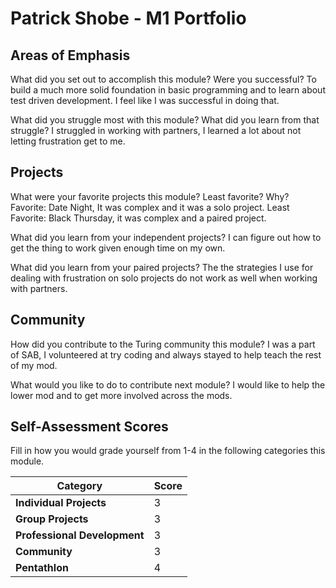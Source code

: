 # Patrick Shobe - M1 Portfolio

## Areas of Emphasis

What did you set out to accomplish this module? Were you successful?
To build a much more solid foundation in basic programming and to learn
about test driven development. I feel like I was successful in doing that. 

What did you struggle most with this module? What did you learn from that struggle?
I struggled in working with partners, I learned a lot about not letting frustration
get to me. 

## Projects

What were your favorite projects this module? Least favorite? Why?
Favorite: Date Night, It was complex and it was a solo project. 
Least Favorite: Black Thursday, it was complex and a paired project.

What did you learn from your independent projects?
I can figure out how to get the thing to work given enough time on my own.

What did you learn from your paired projects?
The the strategies I use for dealing with frustration on solo projects do not 
work as well when working with partners.

## Community

How did you contribute to the Turing community this module?
I was a part of SAB, I volunteered at try coding and always stayed to help teach
the rest of my mod. 

What would you like to do to contribute next module?
I would like to help the lower mod and to get more involved across the mods. 

## Self-Assessment Scores

Fill in how you would grade yourself from 1-4 in the following categories this module.

| Category                     | Score |
| -----------------------------| ----- |
| **Individual Projects**      |   3   |
| **Group Projects**           |   3   |
| **Professional Development** |   3   |
| **Community**                |   3   |
| **Pentathlon**               |   4   |
